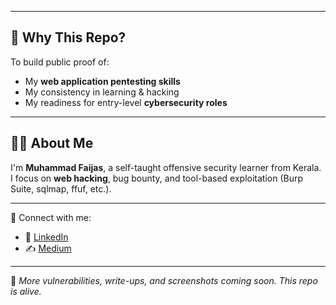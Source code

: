 


---

## 🎯 Why This Repo?

To build public proof of:
- My **web application pentesting skills**
- My consistency in learning & hacking
- My readiness for entry-level **cybersecurity roles**

---

## 🙋‍♂️ About Me

I'm **Muhammad Faijas**, a self-taught offensive security learner from Kerala.  
I focus on **web hacking**, bug bounty, and tool-based exploitation (Burp Suite, sqlmap, ffuf, etc.).

---

📎 Connect with me:
- 🔗 [LinkedIn](https://linkedin.com/in/your-link)
- ✍️ [Medium](https://medium.com/@yourlink)

---

📌 *More vulnerabilities, write-ups, and screenshots coming soon. This repo is alive.*
